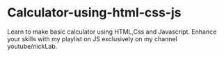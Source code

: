 # Calculator-using-html-css-js

Learn to make basic calculator using HTML,Css and Javascript. Enhance your skills with my playlist on JS exclusively on my channel youtube/nickLab.


